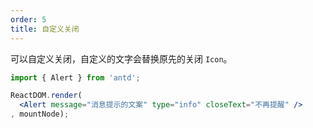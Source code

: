 ```yaml
---
order: 5
title: 自定义关闭
---
```


可以自定义关闭，自定义的文字会替换原先的关闭 `Icon`。

````jsx
import { Alert } from 'antd';

ReactDOM.render(
  <Alert message="消息提示的文案" type="info" closeText="不再提醒" />
, mountNode);
````
